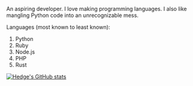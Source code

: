 An aspiring developer. I love making programming languages. I also like mangling Python code into an unrecognizable mess.

Languages (most known to least known):
1. Python
2. Ruby
3. Node.js
4. PHP
5. Rust

[![Hedge's GitHub stats](https://github-readme-stats.vercel.app/api?username=hedgenull)](https://github.com/hedgenull/github-readme-stats)

